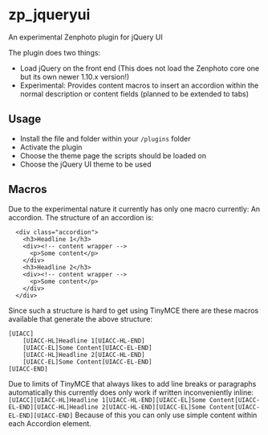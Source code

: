 zp_jqueryui
===========

An experimental Zenphoto plugin for jQuery UI

The plugin does two things:
- Load jQuery on the front end (This does not load the Zenphoto core one but its own newer 1.10.x version!)
- Experimental: Provides content macros to insert an accordion within the normal description or content fields (planned to be extended to tabs)

Usage
-----
- Install the file and folder within your `/plugins` folder
- Activate the plugin
- Choose the theme page the scripts should be loaded on
- Choose the jQuery UI theme to be used

Macros
------
Due to the experimental nature it currently has only one macro currently: An accordion.
The structure of an accordion is:
```   
  <div class="accordion">
    <h3>Headline 1</h3>
    <div><!-- content wrapper -->
      <p>Some content</p>
    </div>
    <h3>Headline 2</h3>
    <div><!-- content wrapper -->
      <p>Some content</p>
    </div>
  </div>
```

Since such a structure is hard to get using TinyMCE there are these macros available that generate the above structure:
```
[UIACC]
    [UIACC-HL]Headline 1[UIACC-HL-END]
    [UIACC-EL]Some Content[UIACC-EL-END]
    [UIACC-HL]Headline 2[UIACC-HL-END]
    [UIACC-EL]Some Content[UIACC-EL-END]
[UIACC-END]
```

Due to limits of TinyMCE that always likes to add  line breaks or paragraphs automatically this currently does only 
work if written inconveniently inline:
`[UIACC][UIACC-HL]Headline 1[UIACC-HL-END][UIACC-EL]Some Content[UIACC-EL-END][UIACC-HL]Headline 2[UIACC-HL-END][UIACC-EL]Some Content[UIACC-EL-END][UIACC-END]`
Because of this you can only use simple content within each Accordion element.
